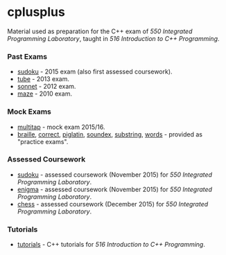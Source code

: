 # cplusplus

Material used as preparation for the C++ exam of _550 Integrated Programming Laboratory_, taught in _516 Introduction to C++ Programming_.

### Past Exams

- [sudoku](sudoku) - 2015 exam (also first assessed coursework).
- [tube](tube) - 2013 exam.
- [sonnet](sonnet) - 2012 exam.
- [maze](maze) - 2010 exam.

### Mock Exams

- [multitap](multitap) - mock exam 2015/16.
- [braille](braille), [correct](correct), [piglatin](piglatin), [soundex](soundex), [substring](substring), [words](words) - provided as "practice exams".

### Assessed Coursework

- [sudoku](sudoku) - assessed coursework (November 2015) for _550 Integrated Programming Laboratory_.
- [enigma](enigma) - assessed coursework (November 2015) for _550 Integrated Programming Laboratory_.
- [chess](chess) - assessed coursework (December 2015) for _550 Integrated Programming Laboratory_.

### Tutorials

- [tutorials](tutorials) - C++ tutorials for _516 Introduction to C++ Programming_.

